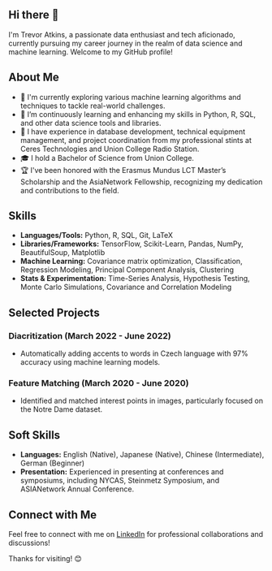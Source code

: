 ## Hi there 👋

I'm Trevor Atkins, a passionate data enthusiast and tech aficionado, currently pursuing my career journey in the realm of data science and machine learning. Welcome to my GitHub profile!

## About Me

- 🔭 I'm currently exploring various machine learning algorithms and techniques to tackle real-world challenges.
- 🌱 I’m continuously learning and enhancing my skills in Python, R, SQL, and other data science tools and libraries.
- 💼 I have experience in database development, technical equipment management, and project coordination from my professional stints at Ceres Technologies and Union College Radio Station.
- 🎓 I hold a Bachelor of Science from Union College.
- 🏆 I've been honored with the Erasmus Mundus LCT Master’s Scholarship and the AsiaNetwork Fellowship, recognizing my dedication and contributions to the field.

## Skills

- **Languages/Tools:** Python, R, SQL, Git, LaTeX
- **Libraries/Frameworks:** TensorFlow, Scikit-Learn, Pandas, NumPy, BeautifulSoup, Matplotlib
- **Machine Learning:** Covariance matrix optimization, Classification, Regression Modeling, Principal Component Analysis, Clustering
- **Stats & Experimentation:** Time-Series Analysis, Hypothesis Testing, Monte Carlo Simulations, Covariance and Correlation Modeling

## Selected Projects

### Diacritization (March 2022 - June 2022)
- Automatically adding accents to words in Czech language with 97% accuracy using machine learning models.

### Feature Matching (March 2020 - June 2020)
- Identified and matched interest points in images, particularly focused on the Notre Dame dataset.

## Soft Skills

- **Languages:** English (Native), Japanese (Native), Chinese (Intermediate), German (Beginner)
- **Presentation:** Experienced in presenting at conferences and symposiums, including NYCAS, Steinmetz Symposium, and ASIANetwork Annual Conference.

## Connect with Me

Feel free to connect with me on [LinkedIn](https://www.linkedin.com/in/trevor-atkins/) for professional collaborations and discussions!

Thanks for visiting! 😊
